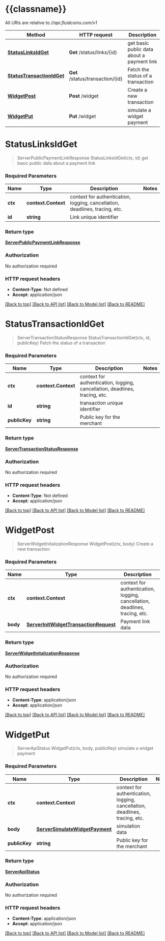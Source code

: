 # {{classname}}

All URIs are relative to *//api.fluidcoins.com/v1*

Method | HTTP request | Description
------------- | ------------- | -------------
[**StatusLinksIdGet**](WidgetApi.md#StatusLinksIdGet) | **Get** /status/links/{id} | get basic public data about a payment link
[**StatusTransactionIdGet**](WidgetApi.md#StatusTransactionIdGet) | **Get** /status/transaction/{id} | Fetch the status of a transaction
[**WidgetPost**](WidgetApi.md#WidgetPost) | **Post** /widget | Create a new transaction
[**WidgetPut**](WidgetApi.md#WidgetPut) | **Put** /widget | simulate a widget payment

# **StatusLinksIdGet**
> ServerPublicPaymentLinkResponse StatusLinksIdGet(ctx, id)
get basic public data about a payment link

### Required Parameters

Name | Type | Description  | Notes
------------- | ------------- | ------------- | -------------
 **ctx** | **context.Context** | context for authentication, logging, cancellation, deadlines, tracing, etc.
  **id** | **string**| Link unique identifier | 

### Return type

[**ServerPublicPaymentLinkResponse**](server.publicPaymentLinkResponse.md)

### Authorization

No authorization required

### HTTP request headers

 - **Content-Type**: Not defined
 - **Accept**: application/json

[[Back to top]](#) [[Back to API list]](../README.md#documentation-for-api-endpoints) [[Back to Model list]](../README.md#documentation-for-models) [[Back to README]](../README.md)

# **StatusTransactionIdGet**
> ServerTransactionStatusResponse StatusTransactionIdGet(ctx, id, publicKey)
Fetch the status of a transaction

### Required Parameters

Name | Type | Description  | Notes
------------- | ------------- | ------------- | -------------
 **ctx** | **context.Context** | context for authentication, logging, cancellation, deadlines, tracing, etc.
  **id** | **string**| transaction unique identifier | 
  **publicKey** | **string**| Public key for the merchant | 

### Return type

[**ServerTransactionStatusResponse**](server.transactionStatusResponse.md)

### Authorization

No authorization required

### HTTP request headers

 - **Content-Type**: Not defined
 - **Accept**: application/json

[[Back to top]](#) [[Back to API list]](../README.md#documentation-for-api-endpoints) [[Back to Model list]](../README.md#documentation-for-models) [[Back to README]](../README.md)

# **WidgetPost**
> ServerWidgetInitalizationResponse WidgetPost(ctx, body)
Create a new transaction

### Required Parameters

Name | Type | Description  | Notes
------------- | ------------- | ------------- | -------------
 **ctx** | **context.Context** | context for authentication, logging, cancellation, deadlines, tracing, etc.
  **body** | [**ServerInitWidgetTransactionRequest**](ServerInitWidgetTransactionRequest.md)| Payment link data | 

### Return type

[**ServerWidgetInitalizationResponse**](server.widgetInitalizationResponse.md)

### Authorization

No authorization required

### HTTP request headers

 - **Content-Type**: application/json
 - **Accept**: application/json

[[Back to top]](#) [[Back to API list]](../README.md#documentation-for-api-endpoints) [[Back to Model list]](../README.md#documentation-for-models) [[Back to README]](../README.md)

# **WidgetPut**
> ServerApiStatus WidgetPut(ctx, body, publicKey)
simulate a widget payment

### Required Parameters

Name | Type | Description  | Notes
------------- | ------------- | ------------- | -------------
 **ctx** | **context.Context** | context for authentication, logging, cancellation, deadlines, tracing, etc.
  **body** | [**ServerSimulateWidgetPayment**](ServerSimulateWidgetPayment.md)| simulation data | 
  **publicKey** | **string**| Public key for the merchant | 

### Return type

[**ServerApiStatus**](server.APIStatus.md)

### Authorization

No authorization required

### HTTP request headers

 - **Content-Type**: application/json
 - **Accept**: application/json

[[Back to top]](#) [[Back to API list]](../README.md#documentation-for-api-endpoints) [[Back to Model list]](../README.md#documentation-for-models) [[Back to README]](../README.md)

